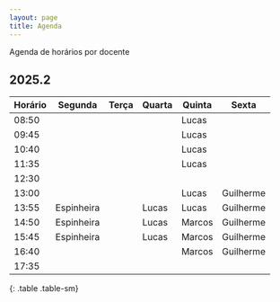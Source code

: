 ```yaml
---
layout: page
title: Agenda
---
```


Agenda de horários por docente

## 2025.2

| Horário | Segunda    | Terça | Quarta | Quinta | Sexta     |
|---------|------------|-------|--------|--------|-----------|
| 08:50   |            |       |        | Lucas  |           |
| 09:45   |            |       |        | Lucas  |           |
| 10:40   |            |       |        | Lucas  |           |
| 11:35   |            |       |        | Lucas  |           |
| 12:30   |            |       |        |        |           |
| 13:00   |            |       |        | Lucas  | Guilherme |
| 13:55   | Espinheira |       | Lucas  | Lucas  | Guilherme |
| 14:50   | Espinheira |       | Lucas  | Marcos | Guilherme |
| 15:45   | Espinheira |       | Lucas  | Marcos | Guilherme |
| 16:40   |            |       |        | Marcos | Guilherme |
| 17:35   |            |       |        |        |           |
{: .table .table-sm}
